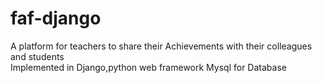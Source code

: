 # faf-django

A platform for teachers to share their Achievements with their colleagues and students  
Implemented in Django,python web framework
Mysql for Database
